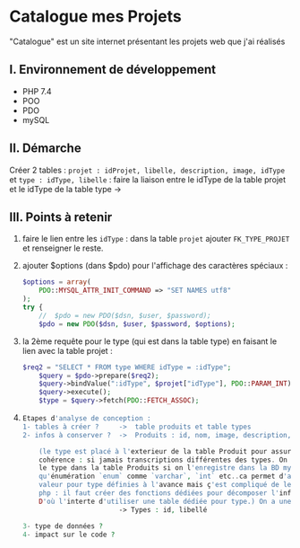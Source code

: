 # Catalogue mes Projets

"Catalogue" est un site internet présentant les projets web que j'ai réalisés

## I. Environnement de développement

* PHP 7.4
* POO
* PDO
* mySQL

## II. Démarche
Créer 2 tables : `projet : idProjet, libelle, description, image, idType` et `type : idType, libelle` : faire la liaison entre le idType de la table projet et le idType de la table type -> 

## III. Points à retenir
 
1. faire le lien entre les `idType` : dans la table `projet` ajouter `FK_TYPE_PROJET` et renseigner le reste.

2. ajouter $options (dans $pdo) pour l'affichage des caractères spéciaux :
    ```php
    $options = array(
        PDO::MYSQL_ATTR_INIT_COMMAND => "SET NAMES utf8"
    );
    try {
        //  $pdo = new PDO($dsn, $user, $password);
        $pdo = new PDO($dsn, $user, $password, $options);
    ```

3. la 2ème requête pour le type (qui est dans la table type) en faisant le lien avec la table projet :

    ```php
    $req2 = "SELECT * FROM type WHERE idType = :idType";
        $query = $pdo->prepare($req2);
        $query->bindValue(":idType", $projet["idType"], PDO::PARAM_INT);
        $query->execute();
        $type = $query->fetch(PDO::FETCH_ASSOC);
    ```

4. 
    ```php
    Etapes d'analyse de conception :
    1- tables à créer ?     ->  table produits et table types
    2- infos à conserver ?  ->  Produits : id, nom, image, description, type 

        (le type est placé à l'exterieur de la table Produit pour assurer la
        cohérence : si jamais transcriptions différentes des types. On peut mettre
        le type dans la table Produits si on l'enregistre dans la BD mysql en tant 
        qu'énumération `enum` comme `varchar`, `int` etc..ca permet d'avoir une liste de
        valeur pour type définies à l'avance mais ç'est compliqué de le traiter en 
        php : il faut créer des fonctions dédiées pour décomposer l'information. 
        D'où l'interte d'utiliser une table dédiée pour type.) On a une image pour chaque produit et un produit a une image donc on n'a pas besoin de faire une table `image`.
                            -> Types : id, libellé

    3- type de données ?
    4- impact sur le code ?

    ```